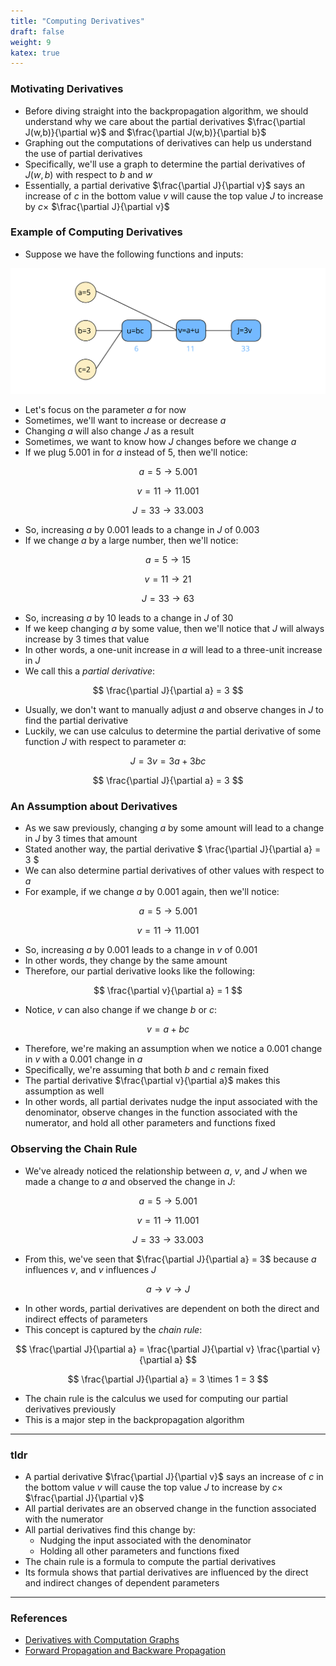 ```yaml
---
title: "Computing Derivatives"
draft: false
weight: 9
katex: true
---
```


### Motivating Derivatives
- Before diving straight into the backpropagation algorithm, we should understand why we care about the partial derivatives $\frac{\partial J(w,b)}{\partial w}$ and $\frac{\partial J(w,b)}{\partial b}$
- Graphing out the computations of derivatives can help us understand the use of partial derivatives
- Specifically, we'll use a graph to determine the partial derivatives of $J(w,b)$ with respect to $b$ and $w$
- Essentially, a partial derivative $\frac{\partial J}{\partial v}$ says an increase of $c$ in the bottom value $v$ will cause the top value $J$ to increase by $c \times$ $\frac{\partial J}{\partial v}$

### Example of Computing Derivatives

- Suppose we have the following functions and inputs:

![derivativecomputation](../../../img/derivative.svg)

- Let's focus on the parameter $a$ for now
- Sometimes, we'll want to increase or decrease $a$
- Changing $a$ will also change $J$ as a result
- Sometimes, we want to know how $J$ changes before we change $a$
- If we plug $5.001$ in for $a$ instead of $5$, then we'll notice:

$$
a = 5 \to 5.001
$$

$$
v = 11 \to 11.001
$$

$$
J = 33 \to 33.003
$$

- So, increasing $a$ by $0.001$ leads to a change in $J$ of $0.003$
- If we change $a$ by a large number, then we'll notice:

$$
a = 5 \to 15
$$

$$
v = 11 \to 21
$$

$$
J = 33 \to 63
$$

- So, increasing $a$ by $10$ leads to a change in $J$ of $30$
- If we keep changing $a$ by some value, then we'll notice that $J$ will always increase by $3$ times that value
- In other words, a one-unit increase in $a$ will lead to a three-unit increase in $J$
- We call this a *partial derivative*:

$$
\frac{\partial J}{\partial a} = 3
$$

- Usually, we don't want to manually adjust $a$ and observe changes in $J$ to find the partial derivative
- Luckily, we can use calculus to determine the partial derivative of some function $J$ with respect to parameter $a$:

$$
J = 3v = 3a + 3bc
$$

$$
\frac{\partial J}{\partial a} = 3
$$

### An Assumption about Derivatives
- As we saw previously, changing $a$ by some amount will lead to a change in $J$ by $3$ times that amount
- Stated another way, the partial derivative $ \frac{\partial J}{\partial a} = 3 $
- We can also determine partial derivatives of other values with respect to $a$
- For example, if we change $a$ by $0.001$ again, then we'll notice:

$$
a = 5 \to 5.001
$$

$$
v = 11 \to 11.001
$$

- So, increasing $a$ by $0.001$ leads to a change in $v$ of $0.001$
- In other words, they change by the same amount
- Therefore, our partial derivative looks like the following:

$$
\frac{\partial v}{\partial a} = 1
$$

- Notice, $v$ can also change if we change $b$ or $c$:

$$
v = a + bc
$$

- Therefore, we're making an assumption when we notice a $0.001$ change in $v$ with a $0.001$ change in $a$
- Specifically, we're assuming that both $b$ and $c$ remain fixed
- The partial derivative $\frac{\partial v}{\partial a}$ makes this assumption as well
- In other words, all partial derivates nudge the input associated with the denominator, observe changes in the function associated with the numerator, and hold all other parameters and functions fixed

### Observing the Chain Rule
- We've already noticed the relationship between $a$, $v$, and $J$ when we made a change to $a$ and observed the change in $J$:

$$
a = 5 \to 5.001
$$

$$
v = 11 \to 11.001
$$

$$
J = 33 \to 33.003
$$

- From this, we've seen that $\frac{\partial J}{\partial a} = 3$ because $a$ influences $v$, and $v$ influences $J$

$$
a \to v \to J
$$

- In other words, partial derivatives are dependent on both the direct and indirect effects of parameters
- This concept is captured by the *chain rule*:

$$
\frac{\partial J}{\partial a} = \frac{\partial J}{\partial v} \frac{\partial v}{\partial a}
$$

$$
\frac{\partial J}{\partial a} = 3 \times 1 = 3
$$

- The chain rule is the calculus we used for computing our partial derivatives previously
- This is a major step in the backpropagation algorithm

---

### tldr
- A partial derivative $\frac{\partial J}{\partial v}$ says an increase of $c$ in the bottom value $v$ will cause the top value $J$ to increase by $c \times$ $\frac{\partial J}{\partial v}$
- All partial derivates are an observed change in the function associated with the numerator
- All partial derivatives find this change by:
	- Nudging the input associated with the denominator
	- Holding all other parameters and functions fixed
- The chain rule is a formula to compute the partial derivatives
- Its formula shows that partial derivatives are influenced by the direct and indirect changes of dependent parameters

---

### References
- [Derivatives with Computation Graphs](https://www.youtube.com/watch?v=nJyUyKN-XBQ&list=PLkDaE6sCZn6Ec-XTbcX1uRg2_u4xOEky0&index=14)
- [Forward Propagation and Backware Propagation](https://www.quora.com/What-is-the-difference-between-back-propagation-and-forward-propagation)
